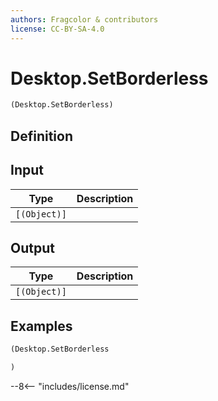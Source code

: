 ```yaml
---
authors: Fragcolor & contributors
license: CC-BY-SA-4.0
---
```



# Desktop.SetBorderless

```clojure
(Desktop.SetBorderless)
```


## Definition




## Input

| Type | Description |
|------|-------------|
| `[(Object)]` |  |


## Output

| Type | Description |
|------|-------------|
| `[(Object)]` |  |


## Examples

```clojure
(Desktop.SetBorderless

)
```


--8<-- "includes/license.md"
